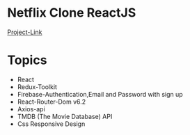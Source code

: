 # Netflix Clone ReactJS

[Project-Link](https://poetic-swan-65680e.netlify.app//)

# Topics
- React
- Redux-Toolkit
- Firebase-Authentication,Email and Password with sign up
- React-Router-Dom v6.2
- Axios-api
- TMDB (The Movie Database) API
- Css Responsive Design



